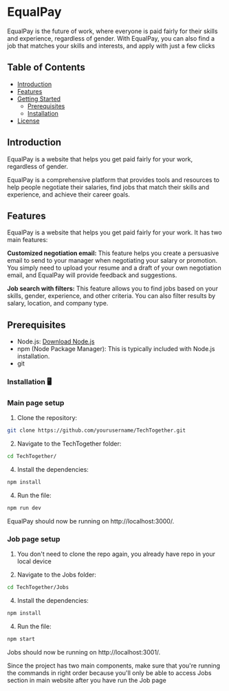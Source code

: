 # EqualPay

EqualPay is the future of work, where everyone is paid fairly for their skills and experience, regardless of gender. With EqualPay, you can also find a job that matches your skills and interests, and apply with just a few clicks

## Table of Contents
- [Introduction](#introduction)
- [Features](#features)
- [Getting Started](#getting-started)
  - [Prerequisites](#prerequisites)
  - [Installation](#installation)
- [License](#license)

## Introduction
EqualPay is a website that helps you get paid fairly for your work, regardless of gender.

EqualPay is a comprehensive platform that provides tools and resources to help people negotiate their salaries, find jobs that match their skills and experience, and achieve their career goals.

## Features
EqualPay is a website that helps you get paid fairly for your work. It has two main features:

**Customized negotiation email:** This feature helps you create a persuasive email to send to your manager when negotiating your salary or promotion. You simply need to upload your resume and a draft of your own negotiation email, and EqualPay will provide feedback and suggestions.

**Job search with filters:** This feature allows you to find jobs based on your skills, gender, experience, and other criteria. You can also filter results by salary, location, and company type.

## Prerequisites
- Node.js: [Download Node.js](https://nodejs.org/)
- npm (Node Package Manager): This is typically included with Node.js installation.
- git

### Installation 🖥️

### Main page setup

1. Clone the repository:

```bash
git clone https://github.com/yourusername/TechTogether.git
```
   
2. Navigate to the TechTogether folder:

```bash
cd TechTogether/
```

4. Install the dependencies:

```bash
npm install
```

4. Run the file:

```bash
npm run dev
```

EqualPay should now be running on http://localhost:3000/.

### Job page setup

1. You don't need to clone the repo again, you already have repo in your local device

2. Navigate to the Jobs folder:

```bash
cd TechTogether/Jobs
```

4. Install the dependencies:

```bash
npm install
```

4. Run the file:

```bash
npm start
```
Jobs should now be running on http://localhost:3001/.

Since the project has two main components, make sure that you're running the commands in right order because you'll only be able to access Jobs section in main website after you have run the Job page

